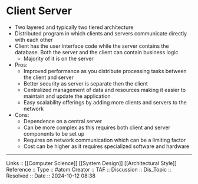 # Client Server

- Two layered and typically two tiered architecture
- Distributed program in which clients and servers communicate directly with each other
- Client has the user interface code while the server contains the database. Both the server and the client can contain business logic
	- Majority of it is on the server
- Pros:
	- Improved performance as you distribute processing tasks between the client and server
	- Better security as server is separate then the client
	- Centralized management of data and resources making it easier to maintain and update the application
	- Easy scalability offerings by adding more clients and servers to the network
- Cons:
	- Dependence on a central server
	- Can be more complex as this requires both client and server components to be set up 
	- Requires on network communication which can be a limiting factor
	- Cost can be higher as it requires specialized software and hardware

---
Links :: [[Computer Science]] [[System Design]] [[Architectural Style]]
Reference ::
Type :: #atom
Creator ::
TAF ::
Discussion ::
Dis_Topic :: 
Resolved ::
Date :: 2024-10-12 08:38
